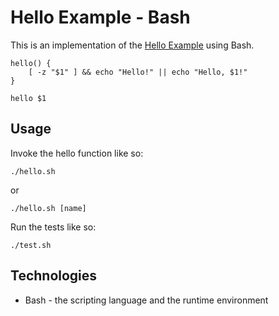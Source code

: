 # Hello Example - Bash

This is an implementation of the [Hello Example](../README.md) using Bash.

```
hello() {
    [ -z "$1" ] && echo "Hello!" || echo "Hello, $1!"
}

hello $1
```

## Usage

Invoke the hello function like so:

```
./hello.sh
```

or

```
./hello.sh [name]
```

Run the tests like so:

```
./test.sh
```

## Technologies

* Bash - the scripting language and the runtime environment
